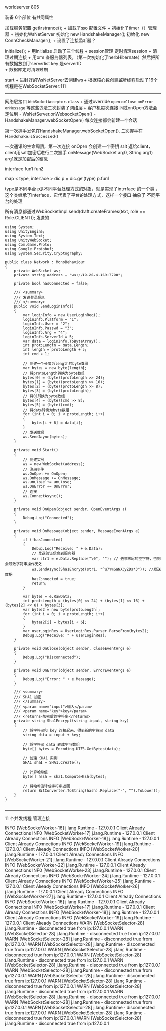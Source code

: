worldserver 805

装备
	6个部位 有共同属性



加载服务配置
getInstrance();
    + 加载了sso 配置文件
    + 初始化了timer（）管理器
    + 初始化WsNetServer
        初始化 new HandshakeManager();
        初始化 new ConnCheckManager();
    + 设置了连接监听器？


initialize();
    + 用initialize 启动了三个线程
        + session管理 定时清理session
        + 清理过期连接
        + 用orm 查服务器列表，（第一次初始化了herbHibernate）然后把所有数据放到了serverlist key 是serverID            
        + 数据库定时清理过期


start
    + 进封好的WsNetServer去创建ws
    + 根据核心数创建监听线程启动了16个线程是在WebSocketServer:111

---

网络层接口 
`WebSocketAcceptor.class`
    + 通过override `open` `onClose` `onError` `onMessage` 等这些方法二次封装了网络层
    + 客户机每次连接 同过onOpen方法会定位到
        - WsNetServer.onWebsocketOpen()
            -   HandshakeManager.webSocketOpen() 每次连接都会新建一个会话

第一次握手发包在HandshakeManager.webSocketOpen().
二次握手在 Handshake.isSuccessed()

一次通讯的生命周期，第一次连接
    onOpen 会创建一个密钥 salt 返给client，client用salt加密后进行二次握手
    onMessage(WebSocket arg0, String arg1) arg1就是加密后的信息

interface
    fun1
    fun2

map < type, interface > dic
p = dic.get(type)
p.fun1

type是不同平台 
p是不同平台处理方式的对象，就是实现了interface 的一个类 ，这个类继承了interface，它代表了平台的处理方式，这样一个接口 抽象了 不同平台的处理


所有消息都通过WebSocketImpl.send(draft.createFrames(text, role == Role.CLIENT)); 发送的

```Csharp
using System;
using UnityEngine;
using System.Text;
using UnityWebSocket;
using Com.Game.Proto;
using Google.Protobuf;
using System.Security.Cryptography;

public class Network : MonoBehaviour
{
    private WebSocket ws;
    private string address = "ws://10.26.4.169:7700";

    private bool hasConnected = false;

    /// <summary>
    /// 发送登录信息
    /// </summary>
    public void SendLoginInfo()
    {
        var loginInfo = new UserLoginReq();
        loginInfo.Platform = "1";
        loginInfo.User = "2";
        loginInfo.Passwd = "3";
        loginInfo.Arg = "4";
        loginInfo.ServerId = 5;
        var data = loginInfo.ToByteArray();
        int protoLength = data.Length;
        int length = protoLength + 6;
        int cmd = 1;

        // 创建一个长度为length的byte数组
        var bytes = new byte[length];
        // 将protoLength转换为byte数组
        bytes[0] = (byte)(protoLength >> 24);
        bytes[1] = (byte)(protoLength >> 16);
        bytes[2] = (byte)(protoLength >> 8);
        bytes[3] = (byte)(protoLength);
        // 将01转换为byte数组
        bytes[4] = (byte)(cmd >> 8);
        bytes[5] = (byte)(cmd);
        // 将data转换为byte数组
        for (int i = 0; i < protoLength; i++)
        {
            bytes[i + 6] = data[i];
        }
        // 发送数据
        ws.SendAsync(bytes);
    }

    private void Start()
    {
        // 创建实例
        ws = new WebSocket(address);
        // 注册事件
        ws.OnOpen += OnOpen;
        ws.OnMessage += OnMessage;
        ws.OnClose += OnClose;
        ws.OnError += OnError;
        // 连接
        ws.ConnectAsync();
    }

    private void OnOpen(object sender, OpenEventArgs e)
    {
        Debug.Log("Connected");
    }

    private void OnMessage(object sender, MessageEventArgs e)
    {
        if (!hasConnected)
        {
            Debug.Log("Receive: " + e.Data);
            // 发送验证信息到服务器
            var str1 = e.Data.Replace("\0", ""); // 去除末尾的空字符，否则会导致字符串操作无效
            ws.SendAsync(Sha1Encrypt(str1, "^u7Y%GaNXGyZDs*3")); //发送数据
            hasConnected = true;
            return;
        }

        var bytes = e.RawData;
        int protoLength = (bytes[0] << 24) + (bytes[1] << 16) + (bytes[2] << 8) + bytes[3];
        var bytes2 = new byte[protoLength];
        for (int i = 0; i < protoLength; i++)
        {
            bytes2[i] = bytes[i + 6];
        }
        var userLoginRes = UserLoginRes.Parser.ParseFrom(bytes2);
        Debug.Log("Receive: " + userLoginRes);
    }

    private void OnClose(object sender, CloseEventArgs e)
    {
        Debug.Log("Disconnected");
    }

    private void OnError(object sender, ErrorEventArgs e)
    {
        Debug.Log("Error: " + e.Message);
    }

    /// <summary>
    /// SHA1 加密
    /// </summary>
    /// <param name="input">输入</param>
    /// <param name="key">key</param>
    /// <returns>加密后的字符串</returns>
    private string Sha1Encrypt(string input, string key)
    {
        // 将字符串和 key 连接起来，得到新的字符串 data
        string data = input + key;

        // 将字符串 data 转成字节数组
        byte[] bytes = Encoding.UTF8.GetBytes(data);

        // 创建 SHA1 实例
        SHA1 sha1 = SHA1.Create();

        // 计算哈希值
        byte[] hash = sha1.ComputeHash(bytes);

        // 将哈希值转成字符串返回
        return BitConverter.ToString(hash).Replace("-", "").ToLower();
    }
}


```
--------

11 个并发线程 管理连接

INFO  [WebSocketWorker-16] j.lang.Runtime - 127.0.0.1 Client Already Connections 
INFO  [WebSocketWorker-17] j.lang.Runtime - 127.0.0.1 Client Already Connections 
INFO  [WebSocketWorker-18] j.lang.Runtime - 127.0.0.1 Client Already Connections 
INFO  [WebSocketWorker-19] j.lang.Runtime - 127.0.0.1 Client Already Connections 
INFO  [WebSocketWorker-20] j.lang.Runtime - 127.0.0.1 Client Already Connections 
INFO  [WebSocketWorker-21] j.lang.Runtime - 127.0.0.1 Client Already Connections 
INFO  [WebSocketWorker-22] j.lang.Runtime - 127.0.0.1 Client Already Connections 
INFO  [WebSocketWorker-23] j.lang.Runtime - 127.0.0.1 Client Already Connections 
INFO  [WebSocketWorker-24] j.lang.Runtime - 127.0.0.1 Client Already Connections 
INFO  [WebSocketWorker-25] j.lang.Runtime - 127.0.0.1 Client Already Connections 
INFO  [WebSocketWorker-26] j.lang.Runtime - 127.0.0.1 Client Already Connections 
INFO  [WebSocketWorker-27] j.lang.Runtime - 127.0.0.1 Client Already Connections 
INFO  [WebSocketWorker-16] j.lang.Runtime - 127.0.0.1 Client Already Connections 
INFO  [WebSocketWorker-17] j.lang.Runtime - 127.0.0.1 Client Already Connections 
INFO  [WebSocketWorker-18] j.lang.Runtime - 127.0.0.1 Client Already Connections 
INFO  [WebSocketWorker-19] j.lang.Runtime - 127.0.0.1 Client Already Connections 
WARN  [WebSocketSelector-28] j.lang.Runtime - disconnected true from ip:127.0.0.1 
WARN  [WebSocketSelector-28] j.lang.Runtime - disconnected true from ip:127.0.0.1 
WARN  [WebSocketSelector-28] j.lang.Runtime - disconnected true from ip:127.0.0.1 
WARN  [WebSocketSelector-28] j.lang.Runtime - disconnected true from ip:127.0.0.1 
WARN  [WebSocketSelector-28] j.lang.Runtime - disconnected true from ip:127.0.0.1 
WARN  [WebSocketSelector-28] j.lang.Runtime - disconnected true from ip:127.0.0.1 
WARN  [WebSocketSelector-28] j.lang.Runtime - disconnected true from ip:127.0.0.1 
WARN  [WebSocketSelector-28] j.lang.Runtime - disconnected true from ip:127.0.0.1 
WARN  [WebSocketSelector-28] j.lang.Runtime - disconnected true from ip:127.0.0.1 
WARN  [WebSocketSelector-28] j.lang.Runtime - disconnected true from ip:127.0.0.1 
WARN  [WebSocketSelector-28] j.lang.Runtime - disconnected true from ip:127.0.0.1 
WARN  [WebSocketSelector-28] j.lang.Runtime - disconnected true from ip:127.0.0.1 
WARN  [WebSocketSelector-28] j.lang.Runtime - disconnected true from ip:127.0.0.1 
WARN  [WebSocketSelector-28] j.lang.Runtime - disconnected true from ip:127.0.0.1 
WARN  [WebSocketSelector-28] j.lang.Runtime - disconnected true from ip:127.0.0.1 
WARN  [WebSocketSelector-28] j.lang.Runtime - disconnected true from ip:127.0.0.1 




